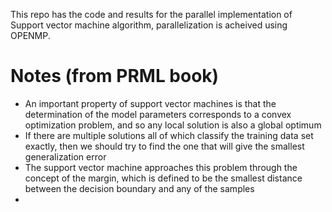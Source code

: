 This repo has the code and results for the parallel implementation of Support vector machine algorithm, parallelization is acheived using OPENMP.


# Notes (from PRML book)
- An important property of support vector machines is that the determination of the model parameters corresponds to a convex optimization problem, and so any local solution is also a global optimum<br>
- If there are multiple solutions all of
which classify the training data set exactly, then we should try to find the one that
will give the smallest generalization error<br>
- The support vector machine approaches
this problem through the concept of the margin, which is defined to be the smallest
distance between the decision boundary and any of the samples
- 
